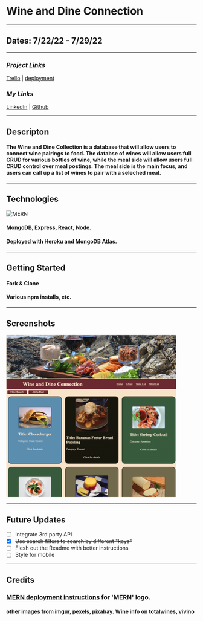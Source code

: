 # Wine and Dine Connection

---

## Dates: 7/22/22 - 7/29/22

---

### **_Project Links_**

[Trello](https://trello.com/b/zuqdfUap/project-2-fullstack) | [deployment](https://morning-fjord-87128.herokuapp.com/)

### **_My Links_**

[LinkedIn](https://www.linkedin.com/in/patrick-f-knight/) | [Github](https://www.github.com/pfknight8)

---

## Descripton

#### The Wine and Dine Collection is a database that will allow users to connect wine pairings to food. The databse of wines will allow users full CRUD for various bottles of wine, while the meal side will allow users full CRUD control over meal postings. The meal side is the main focus, and users can call up a list of wines to pair with a seleched meal.

---

## Technologies

![MERN](https://i.morioh.com/139b757e13.png)

#### MongoDB, Express, React, Node.
#### Deployed with Heroku and MongoDB Atlas.

---

## Getting Started

#### Fork & Clone
#### Various npm installs, etc.

---

## Screenshots

<img src="WineandDineScreenshot1.png" alt="screenshot" width="450"/>

---

## Future Updates

- [ ] Integrate 3rd party API
- [x] ~~Use search filters to search by different "keys"~~
- [ ] Flesh out the Readme with better instructions
- [ ] Style for mobile

---

## Credits

### [MERN deployment instructions](https://github.com/SEI-R-6-21/deployment_MERN) for 'MERN' logo.

#### other images from imgur, pexels, pixabay. Wine info on totalwines, vivino